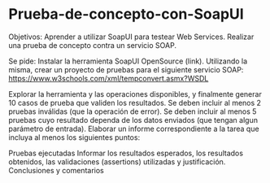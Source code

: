# Prueba-de-concepto-con-SoapUI

Objetivos: Aprender a utilizar SoapUI para testear Web Services.
Realizar una prueba de concepto contra un servicio SOAP.

Se pide: Instalar la herramienta SoapUI OpenSource (link).
Utilizando la misma, crear un proyecto de pruebas para el siguiente servicio SOAP:
https://www.w3schools.com/xml/tempconvert.asmx?WSDL

Explorar la herramienta y las operaciones disponibles, y finalmente generar 10 casos de prueba que validen los resultados.
Se deben incluir al menos 2 pruebas inválidas (que la operación de error).
Se deben incluir al menos 5 pruebas cuyo resultado dependa de los datos enviados (que tengan algun parámetro de entrada).
Elaborar un informe correspondiente a la tarea que incluya al menos los siguientes puntos:

Pruebas ejecutadas
Informar los resultados esperados, los resultados obtenidos, las validaciones (assertions) utilizadas y justificación.
Conclusiones y comentarios
